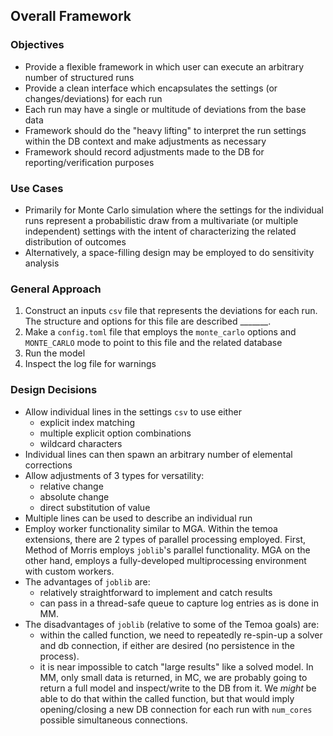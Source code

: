 ## Overall Framework
### Objectives
- Provide a flexible framework in which user can execute an arbitrary number of structured runs
- Provide a clean interface which encapsulates the settings (or changes/deviations) for each run
- Each run may have a single or multitude of deviations from the base data
- Framework should do the "heavy lifting" to interpret the run settings within the DB context and
make adjustments as necessary
- Framework should record adjustments made to the DB for reporting/verification purposes
### Use Cases
- Primarily for Monte Carlo simulation where the settings for the individual runs represent a
probabilistic draw from a multivariate (or multiple independent) settings with the intent of
characterizing the related distribution of outcomes
- Alternatively, a space-filling design may be employed to do sensitivity analysis
### General Approach
1. Construct an inputs `csv` file that represents the deviations for each run.  The structure and
options for this file are described _______.
2. Make a `config.toml` file that employs the `monte_carlo` options and `MONTE_CARLO` mode to
point to this file and the related database
3. Run the model
4. Inspect the log file for warnings

### Design Decisions
- Allow individual lines in the settings `csv` to use either
  - explicit index matching
  - multiple explicit option combinations
  - wildcard characters
- Individual lines can then spawn an arbitrary number of elemental corrections
- Allow adjustments of 3 types for versatility:
  - relative change
  - absolute change
  - direct substitution of value
- Multiple lines can be used to describe an individual run
- Employ worker functionality similar to MGA.  Within the temoa extensions, there are 2 types of
parallel processing employed.  First, Method of Morris employs `joblib`'s parallel functionality.
MGA on the other hand, employs a fully-developed multiprocessing environment with custom workers.
- The advantages of `joblib` are:
  - relatively straightforward to implement and catch results
  - can pass in a thread-safe queue to capture log entries as is done in MM.
- The disadvantages of `joblib` (relative to some of the Temoa goals) are:
  - within the called function, we need to repeatedly re-spin-up a solver and db connection,
  if either are desired (no persistence in the process).
  - it is near impossible to catch "large results" like a solved model.  In MM, only small data
  is returned, in MC, we are probably going to return a full model and inspect/write to the DB
  from it.  We *might* be able to do that within the called function, but that would imply
  opening/closing a new DB connection for each run with `num_cores` possible simultaneous
  connections.